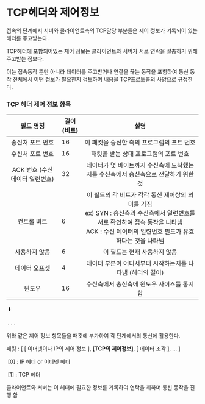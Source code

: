 # TCP헤더와 제어정보

접속의 단계에서 서버와 클라이언트측의  TCP담당 부분들은 제어 정보가 기록되어 있는 헤더를 주고받는다.

TCP헤더에 포함되어있는 제어 정보는 클라이언트와 서버가 서로 연락을 절충하기 위해 주고받는 정보다.

이는 접속동작 뿐만 아니라 데이터를 주고받거나 연결을 끊는 동작을 포함하여 통신 동작 전체에서 어떤 정보가 필요한지 검토하여 내용을 TCP프로토콜의 사양으로 규정한다.



### TCP 헤더 제어 정보 항목

|           필드 명칭            | 길이(비트) |                             설명                             |
| :----------------------------: | ---------- | :----------------------------------------------------------: |
|        송신처 포트 번호        | 16         |          이 패킷을 송신한 측의 프로그램의 포트 번호          |
|        수신처 포트 번호        | 16         |            패킷을 받는 상대 프로그램의 포트 번호             |
| ACK 번호 (수신데이터 일련번호) | 32         | 데이터가 몇 바이트까지 수신측에 도착했는지를 수신측에서 송신측으로 전달하기 위한 것 |
|       <br />컨트롤 비트        | <br />6    | 이 필드의 각 비트가 각각 통신 제어상의 의미를 가짐 <br />ex) SYN : 송신측과 수신측에서 일련번호를 서로 확인하여 접속 동작을 나타냄<br />ACK : 수신 데이터의 일련번호 필드가 유효하다는 것을 나타냄 |
|         사용하지 않음          | 6          |                 이 필드는 현재 사용하지 않음                 |
|         데이터 오프셋          | 4          |  데이터 부분이 어디서부터 시작하는지를 나타냄 (헤더의 길이)  |
|             윈도우             | 16         |          수신측에서 송신측에 윈도우 사이즈를 통지함          |

​																									⬇️

​																									. . .

위와 같은 제어 정보 항목들을 패킷에 부가하여 각 단계에서의 통신에 활용한다.

패킷 : [ [ 이더넷이나 IP의 제어 정보 ], **[TCP의 제어정보]**, [ 데이터 조각 ], ... ]

​	[0] : IP 헤더 or 이더넷 헤더

​	[1] : TCP 헤더

클라이언트와 서버는 이 헤더에 필요한 정보를 기록하여 연락을 취하며 통신 동작을 진행 함

